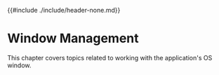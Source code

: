 {{#include ./include/header-none.md}}

# Window Management

This chapter covers topics related to working with the application's OS window.
